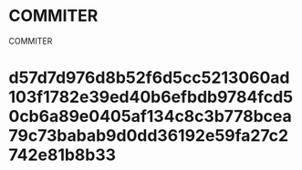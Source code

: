 # COMMITER
COMMITER






# d57d7d976d8b52f6d5cc5213060ad103f1782e39ed40b6efbdb9784fcd50cb6a89e0405af134c8c3b778bcea79c73babab9d0dd36192e59fa27c2742e81b8b33
